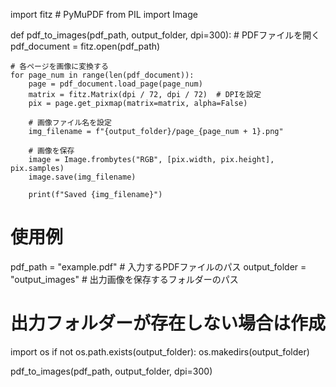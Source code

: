 import fitz  # PyMuPDF
from PIL import Image

def pdf_to_images(pdf_path, output_folder, dpi=300):
    # PDFファイルを開く
    pdf_document = fitz.open(pdf_path)

    # 各ページを画像に変換する
    for page_num in range(len(pdf_document)):
        page = pdf_document.load_page(page_num)
        matrix = fitz.Matrix(dpi / 72, dpi / 72)  # DPIを設定
        pix = page.get_pixmap(matrix=matrix, alpha=False)

        # 画像ファイル名を設定
        img_filename = f"{output_folder}/page_{page_num + 1}.png"

        # 画像を保存
        image = Image.frombytes("RGB", [pix.width, pix.height], pix.samples)
        image.save(img_filename)

        print(f"Saved {img_filename}")

# 使用例
pdf_path = "example.pdf"  # 入力するPDFファイルのパス
output_folder = "output_images"  # 出力画像を保存するフォルダーのパス

# 出力フォルダーが存在しない場合は作成
import os
if not os.path.exists(output_folder):
    os.makedirs(output_folder)

pdf_to_images(pdf_path, output_folder, dpi=300)
